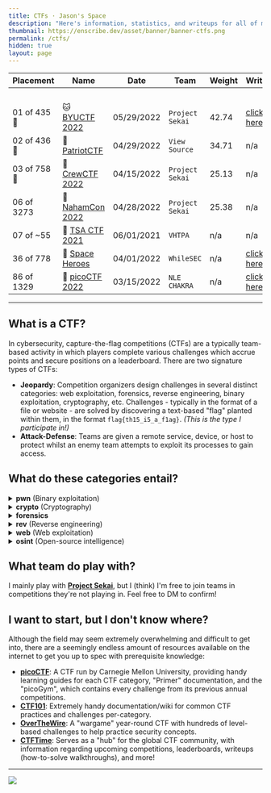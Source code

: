 ```yaml
---
title: CTFs · Jason's Space
description: "Here's information, statistics, and writeups for all of my previous cybersecurity Capture the Flag (CTF) competitions."
thumbnail: https://enscribe.dev/asset/banner/banner-ctfs.png
permalink: /ctfs/
hidden: true
layout: page
---
```


| Placement    | Name                             | Date       | Team            | Weight | Writeups                               | CTFtime                                       |
|--------------|----------------------------------|------------|-----------------|--------|----------------------------------------|-----------------------------------------------|
|              |                                  |            |                 |        | ⠀                                      | ⠀                                             |
| 01 of 435 🥇 | 🐱 [BYUCTF 2022](/ctfs/byu/)     | 05/29/2022 | `Project Sekai` | 42.74  | [click here!](/categories/ctfs/byu/)   | [click here!](https://ctftime.org/event/1588) |
| 02 of 436 🥈 | 🦅 [PatriotCTF](/ctfs/patriot/)  | 04/29/2022 | `View Source`   | 34.71  | n/a                                    | [click here!](https://ctftime.org/event/1616) |
| 03 of 758 🥉 | 👥 [CrewCTF 2022](/ctfs/crew/)   | 04/15/2022 | `Project Sekai` | 25.13  | n/a                                    | [click here!](https://ctftime.org/event/1568) |
| 06 of 3273   | 🏴 [NahamCon 2022](/ctfs/naham/) | 04/28/2022 | `Project Sekai` | 25.38  | n/a                                    | [click here!](https://ctftime.org/event/1630) |
| 07 of ~55    | 💾 [TSA CTF 2021](/ctfs/tsa21/)  | 06/01/2021 | `VHTPA`         | n/a    | n/a                                    | n/a                                           |
| 36 of 778    | 🌌 [Space Heroes](/ctfs/shctf/)  | 04/01/2022 | `WhileSEC`      | n/a    | [click here!](/categories/ctfs/shctf)  | [click here!](https://ctftime.org/event/1557) |
| 86 of 1329 | 🚩 [picoCTF 2022](/ctfs/pico22/) | 03/15/2022 | `NLE CHAKRA`    | n/a    | [click here!](/categories/ctfs/pico22) | [click here!](https://ctftime.org/event/1569) |

---

## What is a CTF?

In cybersecurity, capture-the-flag competitions (CTFs) are a typically team-based activity in which players complete various challenges which accrue points and secure positions on a leaderboard. There are two signature types of CTFs:

- **Jeopardy**: Competition organizers design challenges in several distinct categories: web exploitation, forensics, reverse engineering, binary exploitation, cryptography, etc. Challenges - typically in the format of a file or website - are solved by discovering a text-based "flag" planted within them, in the format `flag{th15_i5_a_f1ag}`. *(This is the type I participate in!)*
- **Attack-Defense**: Teams are given a remote service, device, or host to protect whilst an enemy team attempts to exploit its processes to gain access.

## What do these categories entail?

<div class="no-highlight" style="margin-top:1rem">
<details><summary><b>pwn</b> (Binary exploitation)</summary><br>These challenges involve exploiting Linux executables hosted on servers to obtain flags, often through deprecated/vulnerable C-language functions that the program uses. Requires an understanding of assembly code, the stack data structure, and exploit-writing (via Python and <a href="https://docs.pwntools.com/en/stable/">pwntools</a>).<br><br></details>
<details><summary><b>crypto</b> (Cryptography)</summary><br>These challenges consist of identifying and decoding provided ciphertexts, often in both old/obscure encryption methods (i.e. Vigenere, Pigpen, Caesar) and more contemporary ones (<a href="https://en.wikipedia.org/wiki/RSA_(cryptosystem">RSA</a>), <a href="https://en.wikipedia.org/wiki/Diffie%E2%80%93Hellman_key_exchange">Diffie-Hellman</a>, and <a href="https://en.wikipedia.org/wiki/XOR_cipher">XOR</a> cryptosystems).<br><br></details>
<details><summary><b>forensics</b></summary><br>These challenges involve analysis of files — often <a href="https://www.solarwinds.com/resources/it-glossary/pcap">packet captures</a>, steganography, OS captures/images/memory dumps, or audio snippets. Files can occasionally be partially/fully corrupt, or obfuscated in an seemingly unrecoverable manner.<br><br></details>
<details><summary><b>rev</b> (Reverse engineering)</summary><br>These challenges involve attempting to reverse engineer a compiled program to identify and exploit its vulnerabilities. Similar to &quot;pwn&quot;, this category requires knowledge of the C programming language, assembly code, and various open-source software to analyze/decompile the provided executables (i.e. <a href="https://ghidra-sre.org/">Ghidra</a>, <a href="https://binary.ninja/">Binary Ninja</a>, <a href="https://hex-rays.com/ida-free/">IDA</a>)<br><br></details>
<details><summary><b>web</b> (Web exploitation)</summary><br>These challenges involve finding secrets and/or exploiting vulnerabilities in a website/web application. This can range from basic SQL/command injection to crazy Chrome 0-days.<br><br></details>
<details><summary><b>osint</b> (Open-source intelligence)</summary><br>These challenges often utilizing the internet's resources against small snippets of information (i.e. pictures, social media, screenshots, email) to gain sensitive information about the topic. There is a small subset of this category dubbed "GEOSINT", where geographic coordinates must be acquired from metadata-stripped images.<br></details>
</div>

## What team do play with?

I mainly play with **[Project Sekai](https://sekai.team/)**, but I (think) I'm free to join teams in competitions they're not playing in. Feel free to DM to confirm!

## I want to start, but I don't know where?

Although the field may seem extremely overwhelming and difficult to get into, there are a seemingly endless amount of resources available on the internet to get you up to spec with prerequisite knowledge:

- **[picoCTF](https://picoctf.org/resources)**: A CTF run by Carnegie Mellon University, providing handy learning guides for each CTF category, "Primer" documentation, and the "picoGym", which contains every challenge from its previous annual competitions.
- **[CTF101](https://ctf101.org/)**: Extremely handy documentation/wiki for common CTF practices and challenges per-category.
- **[OverTheWire](https://overthewire.org/wargames/)**: A "wargame" year-round CTF with hundreds of level-based challenges to help practice security concepts.
- **[CTFTime](https://ctftime.org/)**: Serves as a "hub" for the global CTF community, with information regarding upcoming competitions, leaderboards, writeups (how-to-solve walkthroughs), and more!

---

<img src="https://s01.flagcounter.com/count2/8Xkk/bg_161616/txt_C9CACC/border_E9D3B6/columns_3/maxflags_12/viewers_3/labels_0/pageviews_1/flags_1/percent_0/">